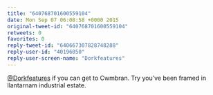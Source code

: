 ```yaml
---
title: "640768701600559104"
date: Mon Sep 07 06:08:58 +0000 2015
original-tweet-id: "640768701600559104"
retweets: 0
favorites: 0
reply-tweet-id: "640667307828748288"
reply-user-id: "40196050"
reply-user-screen-name: "Dorkfeatures"
---
```

<a href="https://twitter.com/Dorkfeatures">@Dorkfeatures</a> if you can get to Cwmbran. Try you’ve been framed in llantarnam industrial estate.

